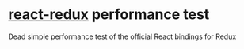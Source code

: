 # [react-redux](https://github.com/reactjs/react-redux) performance test
Dead simple performance test of the official React bindings for Redux
